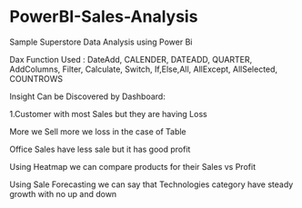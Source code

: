 # PowerBI-Sales-Analysis

Sample Superstore Data Analysis using Power Bi

Dax Function Used : DateAdd, CALENDER, DATEADD, QUARTER, AddColumns, Filter, Calculate, Switch, If,Else,All, AllExcept, AllSelected, COUNTROWS

Insight Can be Discovered by Dashboard:

1.Customer with most Sales but they are having Loss

More we Sell more we loss in the case of Table

Office Sales have less sale but it has good profit

Using Heatmap we can compare products for their Sales vs Profit

Using Sale Forecasting we can say that Technologies category have steady growth with no up and down
